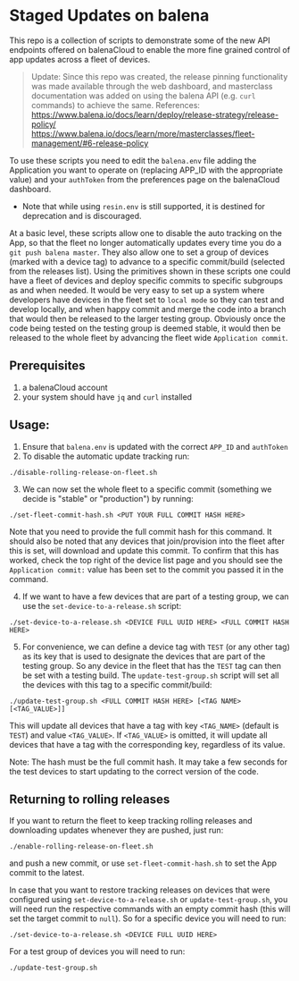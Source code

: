 # Staged Updates on balena

This repo is a collection of scripts to demonstrate some of the new API endpoints offered on balenaCloud to enable the more fine grained control of app updates across a fleet of devices.

> Update: Since this repo was created, the release pinning functionality was made available through
> the web dashboard, and masterclass documentation was added on using the balena API (e.g. `curl`
> commands) to achieve the same. References:  
> https://www.balena.io/docs/learn/deploy/release-strategy/release-policy/  
> https://www.balena.io/docs/learn/more/masterclasses/fleet-management/#6-release-policy

To use these scripts you need to edit the `balena.env` file adding the Application you want to operate on (replacing APP_ID with the appropriate value) and your `authToken` from the preferences page on the balenaCloud dashboard.
* Note that while using `resin.env` is still supported, it is destined for deprecation and is discouraged.

At a basic level, these scripts allow one to disable the auto tracking on the App, so that the fleet no longer automatically updates every time you do a `git push balena master`. They also allow one to set a group of devices (marked with a device tag) to advance to a specific commit/build (selected from the releases list).
Using the primitives shown in these scripts one could have a fleet of devices and deploy specific commits to specific subgroups as and when needed. It would be very easy to set up a system where developers have devices in the fleet set to `local mode` so they can test and develop locally, and when happy commit and merge the code into a branch that would then be released to the larger testing group. Obviously once the code being tested on the testing group is deemed stable, it would then be released to the whole fleet by advancing the fleet wide `Application commit`.

## Prerequisites

1. a balenaCloud account
2. your system should have `jq` and `curl` installed
## Usage:

1. Ensure that `balena.env` is updated with the correct `APP_ID` and `authToken`
2. To disable the automatic update tracking run:
```
./disable-rolling-release-on-fleet.sh
```
3. We can now set the whole fleet to a specific commit (something we decide is "stable" or "production") by running:
```
./set-fleet-commit-hash.sh <PUT YOUR FULL COMMIT HASH HERE>
```
Note that you need to provide the full commit hash for this command. It should also be noted that any devices that join/provision into the fleet after this is set, will download and update this commit. To confirm that this has worked, check the top right of the device list page and you should see the `Application commit:` value has been set to the commit you passed it in the command.

4. If we want to have a few devices that are part of a testing group, we can use the `set-device-to-a-release.sh` script:
```
./set-device-to-a-release.sh <DEVICE FULL UUID HERE> <FULL COMMIT HASH HERE>
```

5. For convenience, we can define a device tag with `TEST` (or any other tag) as its key that is used to designate the devices that are part of the testing group. So any device in the fleet that has the `TEST` tag can then be set with a testing build. The `update-test-group.sh` script will set all the devices with this tag to a specific commit/build:
```
./update-test-group.sh <FULL COMMIT HASH HERE> [<TAG NAME> [<TAG_VALUE>]]
```

This will update all devices that have a tag with key `<TAG_NAME>` (default is `TEST`) and value `<TAG_VALUE>`. If `<TAG_VALUE>` is omitted, it will update all devices that have a tag with the corresponding key, regardless of its value.

Note: The hash must be the full commit hash. It may take a few seconds for the test devices to start updating to the correct version of the code.

## Returning to rolling releases

If you want to return the fleet to keep tracking rolling releases and downloading updates whenever they are pushed, just run:
```
./enable-rolling-release-on-fleet.sh
```
and push a new commit, or use `set-fleet-commit-hash.sh` to set the App commit to the latest.

In case that you want to restore tracking releases on devices that were configured using `set-device-to-a-release.sh` or `update-test-group.sh`, you will need run the respective commands with an empty commit hash (this will set the target commit to `null`). So for a specific device you will need to run:
```
./set-device-to-a-release.sh <DEVICE FULL UUID HERE>
```

For a test group of devices you will need to run:
```
./update-test-group.sh
```
